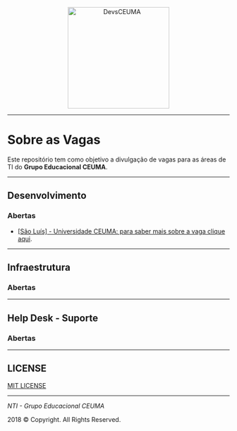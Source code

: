 <p align="center">
  <img src="https://avatars3.githubusercontent.com/u/20302123?v=4&u=70404a119120a15f255006c0b8f13a6929de0b6b&s=400" alt="DevsCEUMA" width="230" />
</p>

-------------------------------------------------

# Sobre as Vagas

Este repositório tem como objetivo a divulgação de vagas para as áreas de TI do **Grupo Educacional CEUMA**.

-------------------------------------------------

## Desenvolvimento

### Abertas

- [[São Luís] - Universidade CEUMA: para saber mais sobre a vaga clique aqui](development/README.md).

-------------------------------------------------

## Infraestrutura

### Abertas

-------------------------------------------------

## Help Desk - Suporte

### Abertas

-------------------------------------------------

## LICENSE

[MIT LICENSE](LICENSE)

-------------------------------------------------

*NTI - Grupo Educacional CEUMA*

<p>2018 &copy; Copyright. All Rights Reserved.</p>
